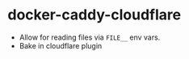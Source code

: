 # docker-caddy-cloudflare

- Allow for reading files via `FILE__` env vars.
- Bake in cloudflare plugin
